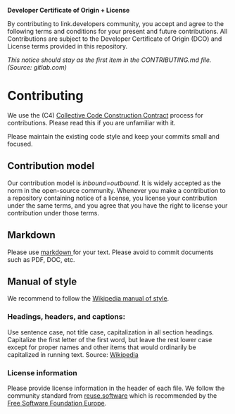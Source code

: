 **Developer Certificate of Origin + License**

By contributing to link.developers community, you accept and agree to the following terms and conditions for your present and future contributions. All Contributions are subject to the Developer Certificate of Origin (DCO) and License terms provided in this repository.

*This notice should stay as the first item in the CONTRIBUTING.md file. (Source: gitlab.com)*

# Contributing

We use the (C4) [Collective Code Construction Contract](https://gitlab.com/link.developers/RFC/blob/master/README.md) process for contributions. Please read this if you are unfamiliar with it.

Please maintain the existing code style and keep your commits small and focused.

## Contribution model

Our contribution model is *inbound=outbound*. It is widely accepted as the norm in the open-source community. Whenever you make a contribution to a repository containing notice of a license, you license your contribution under the same terms, and you agree that you have the right to license your contribution under those terms.

## Markdown

Please use [markdown ](https://docs.gitlab.com/ee/user/markdown.html#standard-markdown) for your text. Please avoid to commit documents such as PDF, DOC, etc.

## Manual of style
We recommend to follow the [Wikipedia manual of style](https://en.wikipedia.org/wiki/Wikipedia:Manual_of_Style).

### Headings, headers, and captions:

Use sentence case, not title case, capitalization in all section headings. Capitalize the first letter of the first word, but leave the rest lower case except for proper names and other items that would ordinarily be capitalized in running text. Source: [Wikipedia](https://en.wikipedia.org/wiki/Wikipedia:Manual_of_Style/Capital_letters)

### License information

Please provide license information in the header of each file. We follow the community standard from [reuse.software](https://reuse.software) which is recommended by the [Free Software Foundation Europe](https://fsfe.org/).
